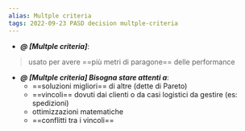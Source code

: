 ```yaml
---
alias: Multple criteria
tags: 2022-09-23 PASD decision multple-criteria
---
```


- ***@ [Multple criteria]***:
> usato per avere ==più metri di paragone== delle performance

- ***@ [Multple criteria] Bisogna stare attenti a***:
	- ==soluzioni migliori== di altre (dette di Pareto)
	- ==vincoli== dovuti dai clienti o da casi logistici da gestire (es: spedizioni)
	- ottimizzazioni matematiche
	- ==conflitti tra i vincoli==